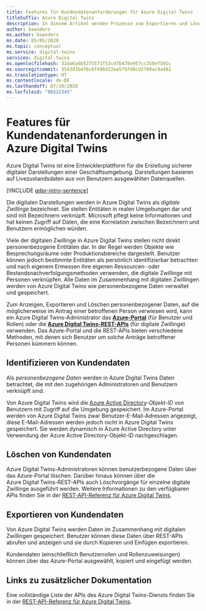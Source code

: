 ```yaml
---
title: Features für Kundendatenanforderungen für Azure Digital Twins
titleSuffix: Azure Digital Twins
description: In diesem Artikel werden Prozesse zum Exportieren und Löschen personenbezogener Daten in Azure Digital Twins gezeigt.
author: baanders
ms.author: baanders
ms.date: 05/05/2020
ms.topic: conceptual
ms.service: digital-twins
services: digital-twins
ms.openlocfilehash: 31da6a6b5375571f53cd7b478e957cc350ef591c
ms.sourcegitcommit: 3543d3b4f6c6f496d22ea5f97d8cd2700ac9a481
ms.translationtype: HT
ms.contentlocale: de-DE
ms.lasthandoff: 07/20/2020
ms.locfileid: "86522345"
---
```

# <a name="azure-digital-twins-customer-data-request-features"></a>Features für Kundendatenanforderungen in Azure Digital Twins

Azure Digital Twins ist eine Entwicklerplattform für die Erstellung sicherer digitaler Darstellungen einer Geschäftsumgebung. Darstellungen basieren auf Livezustandsdaten aus von Benutzern ausgewählten Datenquellen.

[!INCLUDE [gdpr-intro-sentence](../../includes/gdpr-intro-sentence.md)]

Die digitalen Darstellungen werden in Azure Digital Twins als *digitale Zwillinge* bezeichnet. Sie stellen Entitäten in realen Umgebungen dar und sind mit Bezeichnern verknüpft. Microsoft pflegt keine Informationen und hat keinen Zugriff auf Daten, die eine Korrelation zwischen Bezeichnern und Benutzern ermöglichen würden. 

Viele der digitalen Zwillinge in Azure Digital Twins stellen nicht direkt personenbezogene Entitäten dar. In der Regel werden Objekte wie Besprechungsräume oder Produktionsbereiche dargestellt. Benutzer können jedoch bestimmte Entitäten als persönlich identifizierbar betrachten und nach eigenem Ermessen ihre eigenen Ressourcen- oder Bestandsnachverfolgungsmethoden verwenden, die digitale Zwillinge mit Personen verknüpfen. Alle Daten im Zusammenhang mit digitalen Zwillingen werden von Azure Digital Twins wie personenbezogene Daten verwaltet und gespeichert.

Zum Anzeigen, Exportieren und Löschen personenbezogener Daten, auf die möglicherweise im Antrag einer betroffenen Person verwiesen wird, kann ein Azure Digital Twins-Administrator das [**Azure-Portal**](https://portal.azure.com/) (für Benutzer und Rollen) oder die [**Azure Digital Twins-REST-APIs**](how-to-use-apis-sdks.md) (für digitale Zwillinge) verwenden. Das Azure-Portal und die REST-APIs bieten verschiedene Methoden, mit denen sich Benutzer um solche Anträge betroffener Personen kümmern können.

## <a name="identifying-customer-data"></a>Identifizieren von Kundendaten

Als *personenbezogene Daten* werden in Azure Digital Twins Daten betrachtet, die mit den zugehörigen Administratoren und Benutzern verknüpft sind. 

Von Azure Digital Twins wird die [Azure Active Directory](../active-directory/fundamentals/active-directory-whatis.md)-*Objekt-ID* von Benutzern mit Zugriff auf die Umgebung gespeichert. Im Azure-Portal werden von Azure Digital Twins zwar Benutzer-E-Mail-Adressen angezeigt, diese E-Mail-Adressen werden jedoch nicht in Azure Digital Twins gespeichert. Sie werden dynamisch in Azure Active Directory unter Verwendung der Azure Active Directory-Objekt-ID nachgeschlagen.

## <a name="deleting-customer-data"></a>Löschen von Kundendaten

Azure Digital Twins-Administratoren können benutzerbezogene Daten über das Azure-Portal löschen. Darüber hinaus können über die Azure Digital Twins-REST-APIs auch Löschvorgänge für einzelne digitale Zwillinge ausgeführt werden. Weitere Informationen zu den verfügbaren APIs finden Sie in der [REST-API-Referenz für Azure Digital Twins](https://docs.microsoft.com/rest/api/azure-digitaltwins/).

## <a name="exporting-customer-data"></a>Exportieren von Kundendaten

Von Azure Digital Twins werden Daten im Zusammenhang mit digitalen Zwillingen gespeichert. Benutzer können diese Daten über REST-APIs abrufen und anzeigen und sie durch Kopieren und Einfügen exportieren. 

Kundendaten (einschließlich Benutzerrollen und Rollenzuweisungen) können über das Azure-Portal ausgewählt, kopiert und eingefügt werden. 

## <a name="links-to-additional-documentation"></a>Links zu zusätzlicher Dokumentation

Eine vollständige Liste der APIs des Azure Digital Twins-Diensts finden Sie in der [REST-API-Referenz für Azure Digital Twins](https://docs.microsoft.com/rest/api/azure-digitaltwins/).